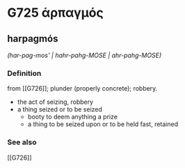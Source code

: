# G725 ἁρπαγμός

## harpagmós

_(har-pag-mos' | hahr-pahg-MOSE | ahr-pahg-MOSE)_

### Definition

from [[G726]]; plunder (properly concrete); robbery.

- the act of seizing, robbery
- a thing seized or to be seized
  - booty to deem anything a prize
  - a thing to be seized upon or to be held fast, retained

### See also

[[G726]]

